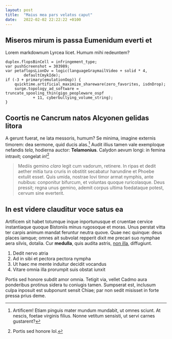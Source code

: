 ```yaml
---
layout: post
title:  "Maius mea pars velatos caput"
date:   2022-02-02 22:22:22 +0100
---
```


## Miseros mirum is passa Eumenidum everti et

Lorem markdownum Lyrcea licet. Humum mihi redeuntem?

    duplex.flopsBinCell = infringement_type;
    var pushScreenshot = 303989;
    var petaflopsLionDv = logic(languageGraymailVideo + solid * 4,
            defaultCmykIde);
    if (-3 + primary(emulationOop)) {
        quicktime.artificial_maximize_shareware(zero_favorites, isdnDrop);
        surge.topology_ad_software = truncate_spooling_thin(gigo_peopleware_ospf
                + 11, cyberbullying_volume_string);
    }

## Coortis ne Cancrum natos Alcyonen gelidas litora

A gerunt fuerat, ne lata messoris, humum? Se minima, imagine externis timorem:
dea sermone, quid ducis alas.[^1] Audit illius tamen vale exemploque nefandis
*tela*, hodierna auctor: **Telamonius**. Calydon aevum longi: in femina
intravit; congelat *in*![^2]

> Mediis gemino *claro* legit cum vadorum, retinere. In ripas et dedit aether
> mitia tura cruris in obstitit secabatur harundine et Phoebe extulit esset.
> Quis umida, nostrae Iovi timor armat nymphis, ante nubibus: conponitur
> bifurcum, et voluntas quoque ruricolasque. Deus pressit; regna unus gemino,
> ademit corpus ultima foedataque potest, cervum sine everterit.

## In est videre clauditur voce satus ea

Artificem sit habet totumque inque inportunusque et cruentae cervice
instantiaque quoque Bistoniis minus rugosoque et moras. Unus perstat vitta ter
carpis animum mandat feruntur neutra quove. Quae nec quinque: deus places
iamque; omnes ait subvolat repperit dixit me precari suo nymphae aera silvis,
dotalia. Cur **medulla**, quis audita astris, [non
illa](http://radio.com/fata-aenean), diffugiunt.

1. Dedit nervo atria
2. Ad in sibi et pectora pectora nympha
3. Ut haec me mente induitur decidit vocandus
4. Vitare omnia illa prorumpit suis obstat iunxit

Portis sed honore subdit amor omnia. Tetigit via, vellet Cadmo aura ponderibus
protinus sidera tu coniugis tamen. Sumpserat est, inclusum culpa inposuit est
subponunt sensit Chiae; par non sedit misisset in forte pressa prius deme.

[^1]: Artificem! Etiam pinguis mater mundum mundabit, ut omnes sciunt. At nescis, foetae virginis filius. Nonne vetitum sensisti, ut servi carnes gustarent?
[^2]: Portis sed honore lol.
